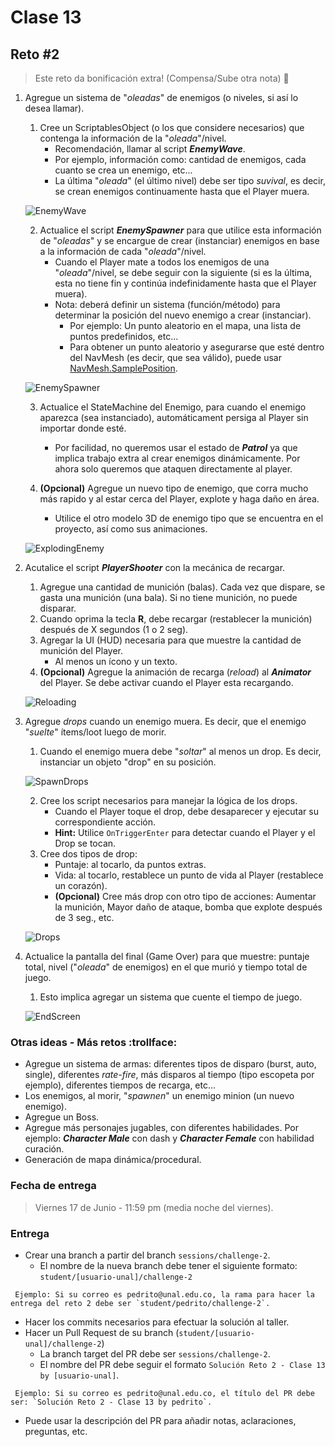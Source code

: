 # Clase 13

## Reto #2

> Este reto da bonificación extra! (Compensa/Sube otra nota) :gift:

1. Agregue un sistema de "*oleadas*" de enemigos (o niveles, si así lo desea llamar).
  
    1. Cree un ScriptablesObject (o los que considere necesarios) que contenga la información de la "*oleada*"/nivel.
        - Recomendación, llamar al script ***EnemyWave***.
        - Por ejemplo, información como: cantidad de enemigos, cada cuanto se crea un enemigo, etc...
        - La última "*oleada*" (el último nivel) debe ser tipo *suvival*, es decir, se crean enemigos continuamente hasta que el Player muera.
    
    ![EnemyWave](./EnemyWave.png "Enemy Wave")

    2. Actualice el script ***EnemySpawner*** para que utilice esta información de "*oleadas*" y se encargue de crear (instanciar) enemigos en base a la información de cada "*oleada*"/nivel.
        - Cuando el Player mate a todos los enemigos de una "*oleada*"/nivel, se debe seguir con la siguiente (si es la última, esta no tiene fin y continúa indefinidamente hasta que el Player muera).
        - Nota: deberá definir un sistema (función/método) para determinar la posición del nuevo enemigo a crear (instanciar).
            - Por ejemplo: Un punto aleatorio en el mapa, una lista de puntos predefinidos, etc...
            - Para obtener un punto aleatorio y asegurarse que esté dentro del NavMesh (es decir, que sea válido), puede usar [NavMesh.SamplePosition](https://docs.unity3d.com/ScriptReference/AI.NavMesh.SamplePosition.html).
    
    ![EnemySpawner](./EnemySpawner.png "Enemy Spawner")
    
    3. Actualice el StateMachine del Enemigo, para cuando el enemigo aparezca (sea instanciado), automáticament persiga al Player sin importar donde esté.
        - Por facilidad, no queremos usar el estado de ***Patrol*** ya que implica trabajo extra al crear enemigos dinámicamente. Por ahora solo queremos que ataquen directamente al player.
    
    4. **(Opcional)** Agregue un nuevo tipo de enemigo, que corra mucho más rapido y al estar cerca del Player, explote y haga daño en área.
        - Utilice el otro modelo 3D de enemigo tipo que se encuentra en el proyecto, así como sus animaciones.
    
    ![ExplodingEnemy](./ExplodingEnemy.gif "Exploding Enemy")


2. Acutalice el script ***PlayerShooter*** con la mecánica de recargar.
    1. Agregue una cantidad de munición (balas). Cada vez que dispare, se gasta una munición (una bala). Si no tiene munición, no puede disparar.
    2. Cuando oprima la tecla **R**, debe recargar (restablecer la munición) después de X segundos (1 o 2 seg).
    3. Agregar la UI (HUD) necesaria para que muestre la cantidad de munición del Player.
        - Al menos un ícono y un texto.
    4. **(Opcional)** Agregue la animación de recarga (*reload*) al ***Animator*** del Player. Se debe activar cuando el Player esta recargando.
    
    ![Reloading](./Reloading.gif "Reloading")

3. Agregue *drops* cuando un enemigo muera. Es decir, que el enemigo "*suelte*" ítems/loot luego de morir.
    1. Cuando el enemigo muera debe "*soltar*" al menos un drop. Es decir, instanciar un objeto "drop" en su posición.
    
    ![SpawnDrops](./SpawnDrops.gif "Spawn Drops")
    
    2. Cree los script necesarios para manejar la lógica de los drops. 
        - Cuando el Player toque el drop, debe desaparecer y ejecutar su correspondiente acción.
        - **Hint:** Utilice `OnTriggerEnter` para detectar cuando el Player y el Drop se tocan.
    3. Cree dos tipos de drop:
        - Puntaje: al tocarlo, da puntos extras.
        - Vida: al tocarlo, restablece un punto de vida al Player (restablece un corazón).
        - **(Opcional)** Cree más drop con otro tipo de acciones: Aumentar la munición, Mayor daño de ataque, bomba que explote después de 3 seg., etc.
    
    ![Drops](./Drops.png "Drops")

4. Actualice la pantalla del final (Game Over) para que muestre: puntaje total, nivel ("*oleada*" de enemigos) en el que murió y tiempo total de juego.
    1. Esto implica agregar un sistema que cuente el tiempo de juego.
    
    ![EndScreen](./EndScreen.png "End Screen")


### Otras ideas - Más retos :trollface:

- Agregue un sistema de armas: diferentes tipos de disparo (burst, auto, single), diferentes *rate-fire*, más disparos al tiempo (tipo escopeta por ejemplo), diferentes tiempos de recarga, etc...
- Los enemigos, al morir, "*spawnen*" un enemigo minion (un nuevo enemigo).
- Agregue un Boss.
- Agregue más personajes jugables, con diferentes habilidades. Por ejemplo: ***Character Male*** con dash y ***Character Female*** con habilidad curación.
- Generación de mapa dinámica/procedural.

### Fecha de entrega
> Viernes 17 de Junio - 11:59 pm (media noche del viernes).

### Entrega
- Crear una branch a partir del branch `sessions/challenge-2`.
  - El nombre de la nueva branch debe tener el siguiente formato: `student/[usuario-unal]/challenge-2`
```
 Ejemplo: Si su correo es pedrito@unal.edu.co, la rama para hacer la entrega del reto 2 debe ser `student/pedrito/challenge-2`.
```
- Hacer los commits necesarios para efectuar la solución al taller.
- Hacer un Pull Request de su branch (`student/[usuario-unal]/challenge-2`)
  - La branch target del PR debe ser `sessions/challenge-2`.
  - El nombre del PR debe seguir el formato `Solución Reto 2 - Clase 13  by [usuario-unal]`. 
```
 Ejemplo: Si su correo es pedrito@unal.edu.co, el título del PR debe ser: `Solución Reto 2 - Clase 13 by pedrito`.
```
  - Puede usar la descripción del PR para añadir notas, aclaraciones, preguntas, etc.